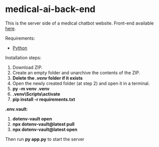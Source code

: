# medical-ai-back-end

This is the server side of a medical chatbot website. Front-end available [here](https://github.com/ioana-manghiuc/medical-ai-front-end).

Requirements:
- [Python](https://www.python.org/downloads/)

Installation steps:
1. Download ZIP.
2. Create an empty folder and unarchive the contents of the ZIP.
3. **Delete the _.venv_ folder if it exists**
4. Open the newly created folder (at step 2) and open it in a terminal.
5. **py -m venv .venv**
6. **.venv\Scripts\activate**
7. **pip install -r requirements.txt**

**.env.vault**:
1. **dotenv-vault open**
2. **npx dotenv-vault@latest pull**
3. **npx dotenv-vault@latest open**

Then run **py app.py** to start the server
